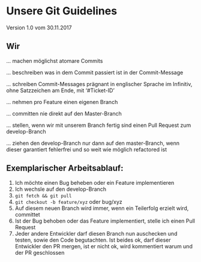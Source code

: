 # Unsere Git Guidelines
Version 1.0 vom 30.11.2017

## Wir
... machen möglichst atomare Commits

... beschreiben was in dem Commit passiert ist in der Commit-Message

... schreiben Commit-Messages prägnant in englischer Sprache im Infinitiv, ohne Satzzeichen am Ende, mit ‘#Ticket-ID’ 

... nehmen pro Feature einen eigenen Branch

... committen nie direkt auf den Master-Branch

... stellen, wenn wir mit unserem Branch fertig sind einen Pull Request zum develop-Branch

... ziehen den develop-Branch nur dann auf den master-Branch, wenn dieser garantiert fehlerfrei und so weit wie möglich refactored ist

## Exemplarischer Arbeitsablauf:
1. Ich möchte einen Bug beheben oder ein Feature implementieren
2. Ich wechsle auf den develop-Branch
3. `git fetch && git pull` 
4. `git checkout -b feature/xyz` oder bug/xyz
5. Auf diesem neuen Branch wird immer, wenn ein Teilerfolg erzielt wird, committet
6. Ist der Bug behoben oder das Feature implementiert, stelle ich einen Pull Request
7. Jeder andere Entwickler darf diesen Branch nun auschecken und testen, sowie den Code begutachten. Ist beides ok, darf dieser Entwickler den PR mergen, ist er nicht ok, wird kommentiert warum und der PR geschlossen
